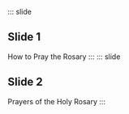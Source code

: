 ::: slide
## Slide 1
How to Pray the Rosary
:::
::: slide
## Slide 2
Prayers of the Holy Rosary
:::
